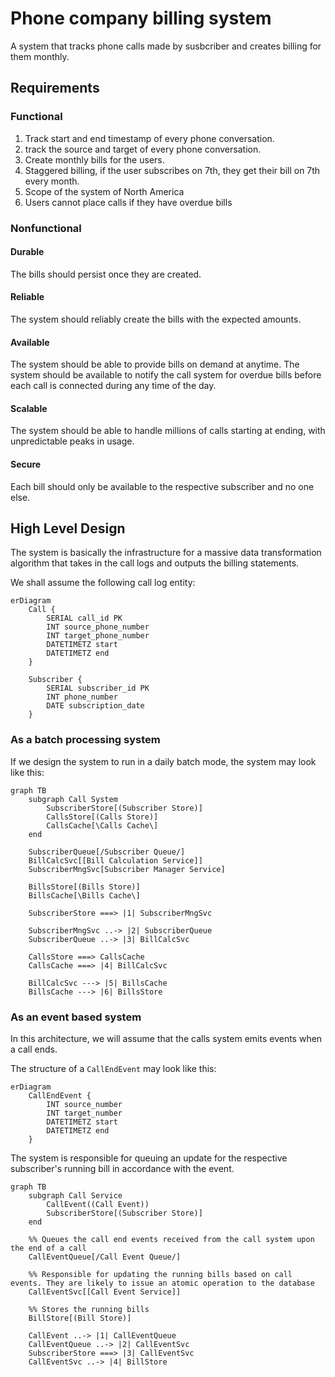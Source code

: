 # Phone company billing system

A system that tracks phone calls made by susbcriber and creates billing for them monthly.

## Requirements

### Functional

1. Track start and end timestamp of every phone conversation.
1. track the source and target of every phone conversation.
1. Create monthly bills for the users.
1. Staggered billing, if the user subscribes on 7th, they get their bill on 7th every month.
1. Scope of the system of North America
1. Users cannot place calls if they have overdue bills

### Nonfunctional

#### Durable

The bills should persist once they are created.

#### Reliable

The system should reliably create the bills with the expected amounts.

#### Available

The system should be able to provide bills on demand at anytime.
The system should be available to notify the call system for overdue bills before each call is connected during any time of the day.

#### Scalable

The system should be able to handle millions of calls starting at ending, with unpredictable peaks in usage.

#### Secure

Each bill should only be available to the respective subscriber and no one else.

## High Level Design

The system is basically the infrastructure for a massive data transformation algorithm that takes in the call logs and outputs the billing statements.

We shall assume the following call log entity:

```mermaid
erDiagram
    Call {
        SERIAL call_id PK
        INT source_phone_number
        INT target_phone_number
        DATETIMETZ start
        DATETIMETZ end
    }

    Subscriber {
        SERIAL subscriber_id PK
        INT phone_number
        DATE subscription_date
    }
```

### As a batch processing system

If we design the system to run in a daily batch mode, the system may look like this:

```mermaid
graph TB
    subgraph Call System
        SubscriberStore[(Subscriber Store)]
        CallsStore[(Calls Store)]
        CallsCache[\Calls Cache\]
    end

    SubscriberQueue[/Subscriber Queue/]
    BillCalcSvc[[Bill Calculation Service]]
    SubscriberMngSvc[Subscriber Manager Service]

    BillsStore[(Bills Store)]
    BillsCache[\Bills Cache\]

    SubscriberStore ===> |1| SubscriberMngSvc

    SubscriberMngSvc ..-> |2| SubscriberQueue
    SubscriberQueue ..-> |3| BillCalcSvc

    CallsStore ===> CallsCache
    CallsCache ===> |4| BillCalcSvc

    BillCalcSvc ---> |5| BillsCache
    BillsCache ---> |6| BillsStore
```

### As an event based system

In this architecture, we will assume that the calls system emits events when a call ends.

The structure of a `CallEndEvent` may look like this:

```mermaid
erDiagram
    CallEndEvent {
        INT source_number
        INT target_number
        DATETIMETZ start
        DATETIMETZ end
    }
```

The system is responsible for queuing an update for the respective subscriber's running bill in accordance with the event.

```mermaid
graph TB
    subgraph Call Service
        CallEvent((Call Event))
        SubscriberStore[(Subscriber Store)]
    end

    %% Queues the call end events received from the call system upon the end of a call
    CallEventQueue[/Call Event Queue/]

    %% Responsible for updating the running bills based on call events. They are likely to issue an atomic operation to the database
    CallEventSvc[[Call Event Service]]

    %% Stores the running bills
    BillStore[(Bill Store)]

    CallEvent ..-> |1| CallEventQueue
    CallEventQueue ..-> |2| CallEventSvc
    SubscriberStore ===> |3| CallEventSvc
    CallEventSvc ..-> |4| BillStore
```
